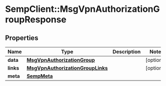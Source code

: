 # SempClient::MsgVpnAuthorizationGroupResponse

## Properties
Name | Type | Description | Notes
------------ | ------------- | ------------- | -------------
**data** | [**MsgVpnAuthorizationGroup**](MsgVpnAuthorizationGroup.md) |  | [optional] 
**links** | [**MsgVpnAuthorizationGroupLinks**](MsgVpnAuthorizationGroupLinks.md) |  | [optional] 
**meta** | [**SempMeta**](SempMeta.md) |  | 


